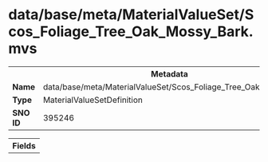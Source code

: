 <h1>data/base/meta/MaterialValueSet/Scos_Foliage_Tree_Oak_Mossy_Bark.mvs</h1><table><tr><th colspan="100%">Metadata</th></tr><tr><td><b>Name</b></td><td>data/base/meta/MaterialValueSet/Scos_Foliage_Tree_Oak_Mossy_Bark.mvs</td></tr><tr><td><b>Type</b></td><td>MaterialValueSetDefinition</td></tr><tr><td><b>SNO ID</b></td><td>395246</td></tr></table>

<table><tr><th colspan="100%">Fields</th></tr></table>

